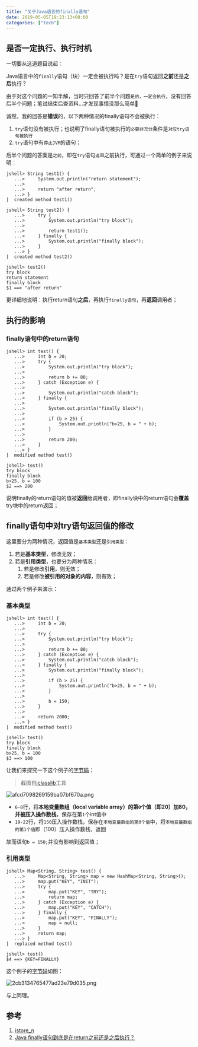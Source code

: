 ```yaml
---
title: "关于Java语言的finally语句"
date: 2019-05-05T19:23:13+08:00
categories: ["tech"]
---
```


## 是否一定执行、执行时机

一切要从这道题目说起：

Java语言中的`finally`语句（块）一定会被执行吗？是在`try`语句返回**之前**还是**之后**执行？

由于对这个问题的一知半解，当时只回答了前半个问题`是的，一定会执行`，没有回答后半个问题；笔试结束后查资料...才发现事情没那么简单🤯

诚然，我的回答是**错误**的，以下两种情况的finally语句不会被执行：

1. `try`语句没有被执行；也说明了finally语句被执行的`必要非充分`条件是`对应try语句被执行`
2. `try`语句中有`停止JVM`的语句；

后半个问题的答案是`之前`，即在`try`语句`返回`之前执行，可通过一个简单的例子来说明：

```jshell
jshell> String test1() {
   ...>     System.out.println("return statement");
   ...>
   ...>     return "after return";
   ...> }
|  created method test1()

jshell> String test2() {
   ...>     try {
   ...>         System.out.println("try block");
   ...>
   ...>         return test1();
   ...>     } finally {
   ...>         System.out.println("finally block");
   ...>     }
   ...> }
|  created method test2()

jshell> test2()
try block
return statement
finally block
$1 ==> "after return"
```

更详细地说明：执行return语句**之后**，再执行`finally语句`，再**返回**调用者；

## 执行的影响

### finally语句中的return语句

```jshell
jshell> int test() {
   ...>     int b = 20;
   ...>     try {
   ...>         System.out.println("try block");
   ...> 
   ...>         return b += 80;
   ...>     } catch (Exception e) {
   ...> 
   ...>         System.out.println("catch block");
   ...>     } finally {
   ...> 
   ...>         System.out.println("finally block");
   ...> 
   ...>         if (b > 25) {
   ...>             System.out.println("b>25, b = " + b);
   ...>         }
   ...> 
   ...>         return 200;
   ...>     }
   ...> }
|  modified method test()

jshell> test()
try block
finally block
b>25, b = 100
$2 ==> 200
```

说明finally的return语句的值被**返回**给调用者，即finally块中的return语句会**覆盖**try块中的return返回；

## finally语句中对try语句返回值的修改

这里要分为两种情况，返回值是`基本类型`还是`引用类型`：

1. 若是**基本类型**，修改无效；
2. 若是**引用类型**，也要分为两种情况：
   1. 若是修改**引用**，则无效；
   2. 若是修改**被引用的对象的内容**，则有效；

通过两个例子来演示：

### 基本类型

```jshell
jshell> int test() {
   ...>     int b = 20;
   ...> 
   ...>     try {
   ...>         System.out.println("try block");
   ...> 
   ...>         return b += 80;
   ...>     } catch (Exception e) {
   ...>         System.out.println("catch block");
   ...>     } finally {
   ...>         System.out.println("finally block");
   ...> 
   ...>         if (b > 25) {
   ...>             System.out.println("b>25, b = " + b);
   ...>         }
   ...> 
   ...>         b = 150;
   ...>     }
   ...> 
   ...>     return 2000;
   ...> }
|  modified method test()

jshell> test()
try block
finally block
b>25, b = 100
$3 ==> 100
```

让我们来探究一下这个例子的[字节码](/attachment/finally-primitive-type-example.tgz)：

> 截图自[jclasslib](https://github.com/ingokegel/jclasslib)工具

![afcd7098269159ba07bf670a.png](assets/img/afcd7098269159ba07bf670a.png)

- `6-8`行，将**本地变量数组（local variable array）**的第`0`个值（即20）加80，并被压入**操作数栈**，保存在第`1`个int值中
- `19-22`行，将`150`压入操作数栈，保存在`本地变量数组的第0个值`中，将`本地变量数组的第1个值`即（100）压入操作数栈，返回

故而语句`b = 150;`并没有影响到返回值；

### 引用类型

```jshell
jshell> Map<String, String> test() {
   ...>     Map<String, String> map = new HashMap<String, String>();
   ...>     map.put("KEY", "INIT");
   ...>     try {
   ...>         map.put("KEY", "TRY");
   ...>         return map;
   ...>     } catch (Exception e) {
   ...>         map.put("KEY", "CATCH");
   ...>     } finally {
   ...>         map.put("KEY", "FINALLY");
   ...>         map = null;
   ...>     }
   ...>     return map;
   ...> }
|  replaced method test()

jshell> test()
$4 ==> {KEY=FINALLY}
```

这个例子的[字节码](/attachment/finally-reference-type-example.tgz)如图：

![2cb3134765477ad23e79d035.png](assets/img/2cb3134765477ad23e79d035.png)

与上同理。

## 参考

1. [istore_n](https://docs.oracle.com/javase/specs/jvms/se8/html/jvms-6.html#jvms-6.5.istore_n)
2. [Java finally语句到底是在return之前还是之后执行？](https://www.cnblogs.com/lanxuezaipiao/p/3440471.html)